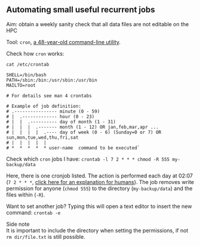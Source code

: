 ## Automating small useful recurrent jobs

Aim: obtain a weekly sanity check that all data files are not editable on the HPC

Tool: `cron`, [a 48-year-old command-line utility](https://en.wikipedia.org/wiki/Cron).

Check how `cron` works:

    cat /etc/crontab

    SHELL=/bin/bash
    PATH=/sbin:/bin:/usr/sbin:/usr/bin
    MAILTO=root

    # For details see man 4 crontabs

    # Example of job definition:
    # .---------------- minute (0 - 59)
    # |  .------------- hour (0 - 23)
    # |  |  .---------- day of month (1 - 31)
    # |  |  |  .------- month (1 - 12) OR jan,feb,mar,apr ...
    # |  |  |  |  .---- day of week (0 - 6) (Sunday=0 or 7) OR sun,mon,tue,wed,thu,fri,sat
    # |  |  |  |  |
    # *  *  *  *  * user-name  command to be executed`

Check which `cron` jobs I have:
`crontab -l
7 2 * * * chmod -R 555 my-backup/data`

Here, there is one cronjob listed. The action is performed each day at 02:07 (`7 2 * * *`, [click here for an explanation for humans](https://cron.help/)). The job removes write permission for anyone (`chmod 555`) to the directory (`my-backup/data`) and the files within (`-R`).


Want to set another job? Typing this will open a text editor to insert the new command:
`crontab -e`



Side note    
It is important to include the directory when setting the permissions, if not `rm dir/file.txt` is still possible. 




